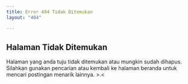```yaml
---
title: Error 404 Tidak Ditemukan
layout: "404"

---
```


## Halaman Tidak Ditemukan 

Halaman yang anda tuju tidak ditemukan atau mungkin sudah dihapus. Silahkan gunakan pencarian atau kembali ke halaman beranda untuk mencari postingan menarik lainnya. >.<